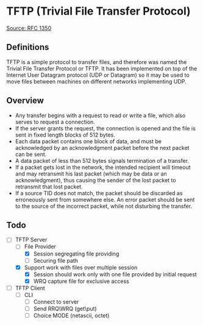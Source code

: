 # TFTP (Trivial File Transfer Protocol)  
[Source: RFC 1350](https://datatracker.ietf.org/doc/html/rfc1350)

## Definitions
TFTP is a simple protocol to transfer files, and therefore was named
the Trivial File Transfer Protocol or TFTP.  It has been implemented
on top of the Internet User Datagram protocol (UDP or Datagram) 
so it may be used to move files between machines on different
networks implementing UDP.

## Overview 
 - Any transfer begins with a request to read or write a file, which
   also serves to request a connection.
 - If the server grants the
   request, the connection is opened and the file is sent in fixed
   length blocks of 512 bytes.
 - Each data packet contains one block of
   data, and must be acknowledged by an acknowledgment packet before the
   next packet can be sent.
 - A data packet of less than 512 bytes
   signals termination of a transfer.
 - If a packet gets lost in the
   network, the intended recipient will timeout and may retransmit his
   last packet (which may be data or an acknowledgment), thus causing
   the sender of the lost packet to retransmit that lost packet.
 - If a source TID does not match, the packet should be
   discarded as erroneously sent from somewhere else. An error packet
   should be sent to the source of the incorrect packet, while not
   disturbing the transfer.

## Todo
 - [ ] TFTP Server
   - [ ] File Provider
     - [x] Session segregating file providing
     - [ ] Securing file path
   - [x] Support work with files over multiple session
     - [x] Session should work only with one file provided by initial request
     - [x] WRQ capture file for exclusive access
 - [ ] TFTP Client
   - [ ] CLI
     - [ ] Connect to server
     - [ ] Send RRQ\WRQ (get\put)
     - [ ] Choice MODE (netascii, octet)